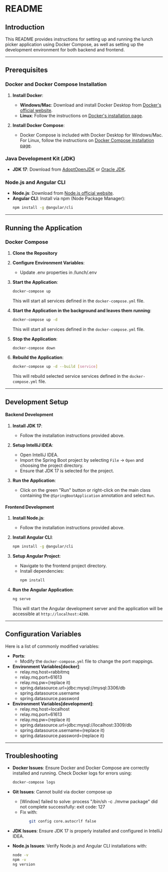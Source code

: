 # README

## Introduction

This README provides instructions for setting up and running the lunch picker application using Docker Compose,
as well as setting up the development environment for both backend and frontend.

---

## Prerequisites

### Docker and Docker Compose Installation

1. **Install Docker**:
    - **Windows/Mac**: Download and install Docker Desktop from [Docker's official website](https://www.docker.com/products/docker-desktop).
    - **Linux**: Follow the instructions on [Docker's installation page](https://docs.docker.com/engine/install/).

2. **Install Docker Compose**:
    - Docker Compose is included with Docker Desktop for Windows/Mac. For Linux, follow the instructions on [Docker Compose installation page](https://docs.docker.com/compose/install/).

### Java Development Kit (JDK)

- **JDK 17**: Download from [AdoptOpenJDK](https://adoptium.net/) or [Oracle JDK](https://www.oracle.com/java/technologies/javase-jdk17-downloads.html).

### Node.js and Angular CLI

- **Node.js**: Download from [Node.js official website](https://nodejs.org/).
- **Angular CLI**: Install via npm (Node Package Manager):
  ```bash
  npm install -g @angular/cli
  ```

---

## Running the Application

### Docker Compose

1. **Clone the Repository**
2. **Configure Environment Variables**:
    - Update .env properties in /lunch/.env

3. **Start the Application**:
   ```bash
   docker-compose up
   ```
   This will start all services defined in the `docker-compose.yml` file.
4. **Start the Application in the background and leaves them running**:
   ```bash
   docker-compose up -d
   ```
   This will start all services defined in the `docker-compose.yml` file.

5. **Stop the Application**:
   ```bash
   docker-compose down
   ```
6. **Rebuild the Application**:
   ```bash
   docker-compose up -d --build [service]
   ```
   This will rebuild selected service services defined in the `docker-compose.yml` file.
---
## Development Setup

#### Backend Development

1. **Install JDK 17**:
    - Follow the installation instructions provided above.

2. **Setup IntelliJ IDEA**:
    - Open IntelliJ IDEA.
    - Import the Spring Boot project by selecting `File` -> `Open` and choosing the project directory.
    - Ensure that JDK 17 is selected for the project.

3. **Run the Application**:
    - Click on the green "Run" button or right-click on the main class containing the `@SpringBootApplication` annotation and select `Run`.

#### Frontend Development

1. **Install Node.js**:
    - Follow the installation instructions provided above.

2. **Install Angular CLI**:
   ```bash
   npm install -g @angular/cli
   ```

3. **Setup Angular Project**:
    - Navigate to the frontend project directory.
    - Install dependencies:
      ```bash
      npm install
      ```

4. **Run the Angular Application**:
   ```bash
   ng serve
   ```
   This will start the Angular development server and the application will be accessible at `http://localhost:4200`.

---

## Configuration Variables

Here is a list of commonly modified variables:

- **Ports**:
    - Modify the `docker-compose.yml` file to change the port mappings.
- **Environment Variables[docker]**:
    - relay.mq.host=rabbitmq
    - relay.mq.port=61613
    - relay.mq.pw=(replace it)
    - spring.datasource.url=jdbc:mysql://mysql:3306/db
    -  spring.datasource.username
    - spring.datasource.password
- **Environment Variables[development]**:
    - relay.mq.host=localhost
    - relay.mq.port=61613
    - relay.mq.pw=(replace it)
    - spring.datasource.url=jdbc:mysql://localhost:3309/db
    -  spring.datasource.username=(replace it)
    - spring.datasource.password=(replace it)
---

## Troubleshooting

- **Docker Issues**: Ensure Docker and Docker Compose are correctly installed and running. Check Docker logs for errors using:
  ```bash
  docker-compose logs
  ```
- **Git Issues**: Cannot build via docker compose up
    - [Window] failed to solve: process "/bin/sh -c ./mvnw package" did not complete successfully: exit code: 127
    - Fix with:
        ```bash
            git config core.autocrlf false
        ```

- **JDK Issues**: Ensure JDK 17 is properly installed and configured in IntelliJ IDEA.

- **Node.js Issues**: Verify Node.js and Angular CLI installations with:
  ```bash
  node -v
  npm -v
  ng version
  ```

